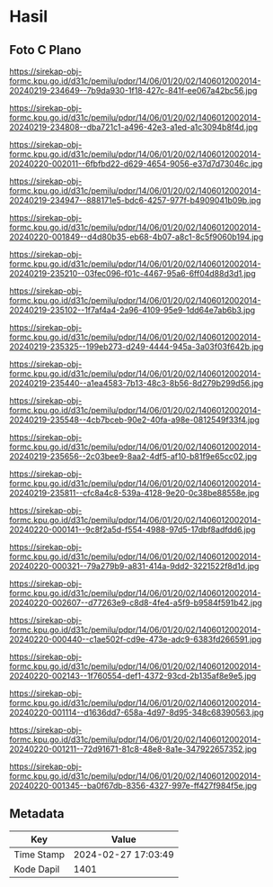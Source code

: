 # Hasil

## Foto C Plano

https://sirekap-obj-formc.kpu.go.id/d31c/pemilu/pdpr/14/06/01/20/02/1406012002014-20240219-234649--7b9da930-1f18-427c-841f-ee067a42bc56.jpg

https://sirekap-obj-formc.kpu.go.id/d31c/pemilu/pdpr/14/06/01/20/02/1406012002014-20240219-234808--dba721c1-a496-42e3-a1ed-a1c3094b8f4d.jpg

https://sirekap-obj-formc.kpu.go.id/d31c/pemilu/pdpr/14/06/01/20/02/1406012002014-20240220-002011--6fbfbd22-d629-4654-9056-e37d7d73046c.jpg

https://sirekap-obj-formc.kpu.go.id/d31c/pemilu/pdpr/14/06/01/20/02/1406012002014-20240219-234947--888171e5-bdc6-4257-977f-b4909041b09b.jpg

https://sirekap-obj-formc.kpu.go.id/d31c/pemilu/pdpr/14/06/01/20/02/1406012002014-20240220-001849--d4d80b35-eb68-4b07-a8c1-8c5f9060b194.jpg

https://sirekap-obj-formc.kpu.go.id/d31c/pemilu/pdpr/14/06/01/20/02/1406012002014-20240219-235210--03fec096-f01c-4467-95a6-6ff04d88d3d1.jpg

https://sirekap-obj-formc.kpu.go.id/d31c/pemilu/pdpr/14/06/01/20/02/1406012002014-20240219-235102--1f7af4a4-2a96-4109-95e9-1dd64e7ab6b3.jpg

https://sirekap-obj-formc.kpu.go.id/d31c/pemilu/pdpr/14/06/01/20/02/1406012002014-20240219-235325--199eb273-d249-4444-945a-3a03f03f642b.jpg

https://sirekap-obj-formc.kpu.go.id/d31c/pemilu/pdpr/14/06/01/20/02/1406012002014-20240219-235440--a1ea4583-7b13-48c3-8b56-8d279b299d56.jpg

https://sirekap-obj-formc.kpu.go.id/d31c/pemilu/pdpr/14/06/01/20/02/1406012002014-20240219-235548--4cb7bceb-90e2-40fa-a98e-0812549f33f4.jpg

https://sirekap-obj-formc.kpu.go.id/d31c/pemilu/pdpr/14/06/01/20/02/1406012002014-20240219-235656--2c03bee9-8aa2-4df5-af10-b81f9e65cc02.jpg

https://sirekap-obj-formc.kpu.go.id/d31c/pemilu/pdpr/14/06/01/20/02/1406012002014-20240219-235811--cfc8a4c8-539a-4128-9e20-0c38be88558e.jpg

https://sirekap-obj-formc.kpu.go.id/d31c/pemilu/pdpr/14/06/01/20/02/1406012002014-20240220-000141--9c8f2a5d-f554-4988-97d5-17dbf8adfdd6.jpg

https://sirekap-obj-formc.kpu.go.id/d31c/pemilu/pdpr/14/06/01/20/02/1406012002014-20240220-000321--79a279b9-a831-414a-9dd2-3221522f8d1d.jpg

https://sirekap-obj-formc.kpu.go.id/d31c/pemilu/pdpr/14/06/01/20/02/1406012002014-20240220-002607--d77263e9-c8d8-4fe4-a5f9-b9584f591b42.jpg

https://sirekap-obj-formc.kpu.go.id/d31c/pemilu/pdpr/14/06/01/20/02/1406012002014-20240220-000440--c1ae502f-cd9e-473e-adc9-6383fd266591.jpg

https://sirekap-obj-formc.kpu.go.id/d31c/pemilu/pdpr/14/06/01/20/02/1406012002014-20240220-002143--1f760554-def1-4372-93cd-2b135af8e9e5.jpg

https://sirekap-obj-formc.kpu.go.id/d31c/pemilu/pdpr/14/06/01/20/02/1406012002014-20240220-001114--d1636dd7-658a-4d97-8d95-348c68390563.jpg

https://sirekap-obj-formc.kpu.go.id/d31c/pemilu/pdpr/14/06/01/20/02/1406012002014-20240220-001211--72d91671-81c8-48e8-8a1e-347922657352.jpg

https://sirekap-obj-formc.kpu.go.id/d31c/pemilu/pdpr/14/06/01/20/02/1406012002014-20240220-001345--ba0f67db-8356-4327-997e-ff427f984f5e.jpg


## Metadata

| Key        | Value               |
| ---------- | ------------------- |
| Time Stamp | 2024-02-27 17:03:49 |
| Kode Dapil | 1401                |



